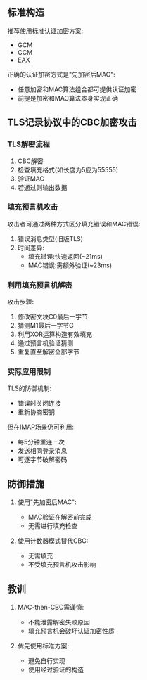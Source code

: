 ## 标准构造

推荐使用标准认证加密方案:
- GCM
- CCM 
- EAX

正确的认证加密方式是"先加密后MAC":
- 任意加密和MAC算法组合都可提供认证加密
- 前提是加密和MAC算法本身实现正确

## TLS记录协议中的CBC加密攻击

### TLS解密流程

1. CBC解密
2. 检查填充格式(如长度为5应为55555)
3. 验证MAC
4. 若通过则输出数据

### 填充预言机攻击

攻击者可通过两种方式区分填充错误和MAC错误:

1. 错误消息类型(旧版TLS)
2. 时间差异:
   - 填充错误:快速返回(~21ms)
   - MAC错误:需额外验证(~23ms)

### 利用填充预言机解密

攻击步骤:
1. 修改密文块C0最后一字节
2. 猜测M1最后一字节G
3. 利用XOR运算构造有效填充
4. 通过预言机验证猜测
5. 重复直至解密全部字节

### 实际应用限制

TLS的防御机制:
- 错误时关闭连接
- 重新协商密钥

但在IMAP场景仍可利用:
- 每5分钟重连一次
- 发送相同登录消息
- 可逐字节破解密码

## 防御措施

1. 使用"先加密后MAC":
   - MAC验证在解密前完成
   - 无需进行填充检查

2. 使用计数器模式替代CBC:
   - 无需填充
   - 不受填充预言机攻击影响

## 教训

1. MAC-then-CBC需谨慎:
   - 不能泄露解密失败原因
   - 填充预言机会破坏认证加密性质

2. 优先使用标准方案:
   - 避免自行实现
   - 使用经过验证的构造
